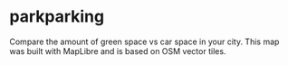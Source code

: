 # parkparking
Compare the amount of green space vs car space in your city. This map was built with MapLibre and is based on OSM vector tiles. 
